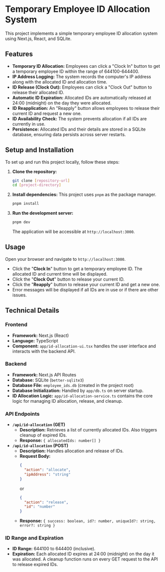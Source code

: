 # Temporary Employee ID Allocation System

This project implements a simple temporary employee ID allocation system using Next.js, React, and SQLite.

## Features

*   **Temporary ID Allocation:** Employees can click a "Clock In" button to get a temporary employee ID within the range of 644100-644400.
*   **IP Address Logging:** The system records the computer's IP address along with the allocated ID and allocation time.
*   **ID Release (Clock Out):** Employees can click a "Clock Out" button to release their allocated ID.
*   **Automatic ID Expiration:** Allocated IDs are automatically released at 24:00 (midnight) on the day they were allocated.
*   **ID Reapplication:** An "Reapply" button allows employees to release their current ID and request a new one.
*   **ID Availability Check:** The system prevents allocation if all IDs are currently in use.
*   **Persistence:** Allocated IDs and their details are stored in a SQLite database, ensuring data persists across server restarts.

## Setup and Installation

To set up and run this project locally, follow these steps:

1.  **Clone the repository:**
    ```bash
    git clone [repository-url]
    cd [project-directory]
    ```
2.  **Install dependencies:**
    This project uses `pnpm` as the package manager.
    ```bash
    pnpm install
    ```
3.  **Run the development server:**
    ```bash
    pnpm dev
    ```
    The application will be accessible at `http://localhost:3000`.

## Usage

Open your browser and navigate to `http://localhost:3000`.

*   Click the "**Clock In**" button to get a temporary employee ID. The allocated ID and current time will be displayed.
*   Click the "**Clock Out**" button to release your current ID.
*   Click the "**Reapply**" button to release your current ID and get a new one.
*   Error messages will be displayed if all IDs are in use or if there are other issues.

## Technical Details

### Frontend

*   **Framework:** Next.js (React)
*   **Language:** TypeScript
*   **Component:** `app/id-allocation-ui.tsx` handles the user interface and interacts with the backend API.

### Backend

*   **Framework:** Next.js API Routes
*   **Database:** SQLite (`better-sqlite3`)
*   **Database File:** `employee_ids.db` (created in the project root)
*   **Database Initialization:** Handled by `app/db.ts` on server startup.
*   **ID Allocation Logic:** `app/id-allocation-service.ts` contains the core logic for managing ID allocation, release, and cleanup.

### API Endpoints

*   **`/api/id-allocation` (GET)**
    *   **Description:** Retrieves a list of currently allocated IDs. Also triggers cleanup of expired IDs.
    *   **Response:** `{ allocatedIds: number[] }`
*   **`/api/id-allocation` (POST)**
    *   **Description:** Handles allocation and release of IDs.
    *   **Request Body:**
        ```json
        {
          "action": "allocate",
          "ipAddress": "string"
        }
        ```
        or
        ```json
        {
          "action": "release",
          "id": "number"
        }
        ```
    *   **Response:** `{ success: boolean, id?: number, uniqueId?: string, error?: string }`

### ID Range and Expiration

*   **ID Range:** 644100 to 644400 (inclusive).
*   **Expiration:** Each allocated ID expires at 24:00 (midnight) on the day it was allocated. A cleanup function runs on every GET request to the API to release expired IDs.
